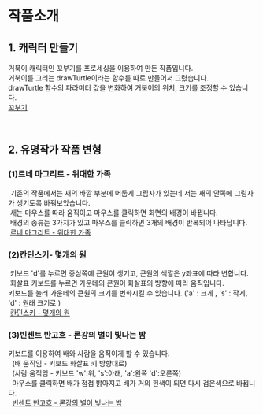 <html>
<head>
</head>
<body>
<h1>작품소개</h1>
<h2>1. 캐릭터 만들기</h2>
 <p>거북이 캐릭터인 꼬부기를 프로세싱을 이용하여 만든 작품입니다.<br>
 거북이를 그리는 drawTurtle이라는 함수를 따로 만들어서 그렸습니다.<br>
 drawTurtle 함수의 파라미터 값을 변화하여 거북이의 위치, 크기를 조정할 수 있습니다.<br> 
 <a href= "https://jmyoo55.github.io/turtle-1/" target="_blank" title= "꼬부기">꼬부기</a></p>
  <br>
 <h2>2. 유명작가 작품 변형</h2>
  <p><h3>(1)르네 마그리트 - 위대한 가족</h3>
  기존의 작품에서는 새의 바깥 부분에 어둡게 그립자가 있는데 저는 새의 안쪽에 그림자가 생기도록 바꿔보았습니다.<br>
  새는 마우스를 따라 움직이고 마우스를 클릭하면 화면의 배경이 바뀝니다.<br>
  배경의 종류는 3가지가 있고 마우스를 클릭하면 3개의 배경이 반복되어 나타납니다.<br>
  <a href= "https://jmyoo55.github.io/rene/" target="_blank" title = "르네 마그리트- 위대한 가족">르네 마그리트 - 위대한 가족</a></p>
  <p><h3>(2)칸딘스키- 몇개의 원</h3>
  키보드 'd'를 누르면 중심쪽에 큰원이 생기고, 큰원의 색깔은 y좌표에 따라 변합니다.<br>
  화살표 키보드를 누르면 가운데의 큰원이 화살표의 방향에 따라 움직입니다.<br>
  키보드를 눌러 가운데의 큰원의 크기를 변화시킬 수 있습니다. ('a' : 크게 , 's' : 작게, 'd' : 원래 크기로 )<br>
  <a href= "https://jmyoo55.github.io/kandinsky/" target="_blank" title = "칸딘스키 - 몇개의 원">칸딘스키 - 몇개의 원</a></p>
  <p><h3>(3)빈센트 반고흐 - 론강의 별이 빛나는 밤</h3>
   키보드를 이용하여 배와 사람을 움직이게 할 수 있습니다.<br>
   (배 움직임 - 키보드 화살표 키 방향대로)<br>
   (사람 움직임 - 키보드 'w':위, 's':아래, 'a':왼쪽 'd':오른쪽)<br>
   마우스를 클릭하면 배가 점점 밝아지고 배가 거의 흰색이 되면 다시 검은색으로 바뀝니다.<br>
   <a href= "https://jmyoo55.github.io/vanGogh/" target="_blank" title= "빈센트 반고흐 - 론강의 별이 빛나는 밤">빈센트 반고흐 - 론강의 별이 빛나는 밤</a></p>
 </body>
 </html>
